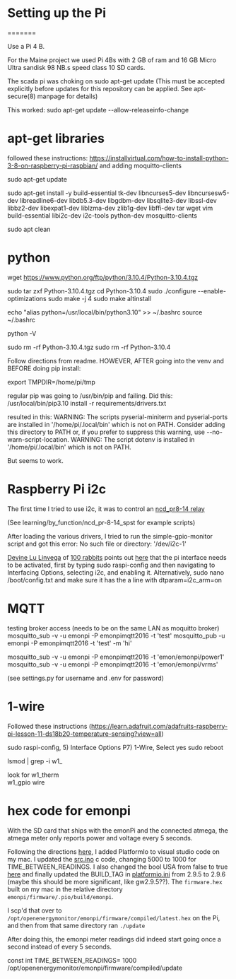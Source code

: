 # Setting up the Pi
=======

Use a Pi 4 B. 

For the Maine project we used Pi 4Bs with 2 GB of ram  and 16 GB Micro Ultra sandisk 98 NB.s speed class 10 SD cards.

The scada pi was choking on sudo apt-get update 
(This must be accepted explicitly before updates for this repository can be applied. See apt-secure(8) manpage for details)

This worked:
sudo apt-get update --allow-releaseinfo-change

# apt-get libraries 

followed these instructions:
https://installvirtual.com/how-to-install-python-3-8-on-raspberry-pi-raspbian/
and adding moquitto-clients

sudo apt-get update

sudo apt-get install -y build-essential tk-dev libncurses5-dev libncursesw5-dev libreadline6-dev libdb5.3-dev libgdbm-dev libsqlite3-dev libssl-dev libbz2-dev libexpat1-dev liblzma-dev zlib1g-dev libffi-dev tar wget vim build-essential libi2c-dev i2c-tools python-dev mosquitto-clients

sudo apt clean

# python

wget https://www.python.org/ftp/python/3.10.4/Python-3.10.4.tgz

sudo tar zxf Python-3.10.4.tgz
cd Python-3.10.4
sudo ./configure --enable-optimizations
sudo make -j 4
sudo make altinstall


echo "alias python=/usr/local/bin/python3.10" >> ~/.bashrc
source ~/.bashrc

python -V

sudo rm -rf Python-3.10.4.tgz
sudo rm -rf Python-3.10.4


Follow directions from readme. HOWEVER, 
AFTER going into the venv and BEFORE doing pip install:

export TMPDIR=/home/pi/tmp


regular pip was going to /usr/bin/pip and failing. Did this:
 /usr/local/bin/pip3.10 install -r requirements/drivers.txt

 resulted in this:
   WARNING: The scripts pyserial-miniterm and pyserial-ports are installed in '/home/pi/.local/bin' which is not on PATH.
  Consider adding this directory to PATH or, if you prefer to suppress this warning, use --no-warn-script-location.
  WARNING: The script dotenv is installed in '/home/pi/.local/bin' which is not on PATH.

But seems to work.

# Raspberry Pi i2c 

The first time I tried to use i2c, it was to control an [ncd_pr8-14 relay](https://docs.google.com/document/d/1DurCUDddqoAkloZs7OPQh909biuquTCC3XDcZe132yg/edit)


(See learning/by_function/ncd_pr-8-14_spst for example scripts)


After loading the various drivers, I tried to run the simple-gpio-monitor script and got this error:
 No such file or directory: '/dev/i2c-1'


[Devine Lu Linvega](https://github.com/neauoire) of [100 rabbits](http://100r.co/site/about_us.html) points out [here](https://github.com/pimoroni/inky-phat/issues/28) that the pi interface needs to be activated, first by typing sudo raspi-config and then
navigating to Interfacing Options, selecting i2c, and enabling it. Alternatively,
sudo nano /boot/config.txt and make sure it has the a line with dtparam=i2c_arm=on

# MQTT



testing broker access (needs to be on the same LAN as moquitto broker)
mosquitto_sub -v -u emonpi -P emonpimqtt2016 -t 'test'
mosquitto_pub -u emonpi -P emonpimqtt2016 -t 'test' -m 'hi'

mosquitto_sub -v -u emonpi -P emonpimqtt2016 -t 'emon/emonpi/power1'
mosquitto_sub -v -u emonpi -P emonpimqtt2016 -t 'emon/emonpi/vrms'

(see settings.py for username and .env for password)

# 1-wire
Followed these instructions (https://learn.adafruit.com/adafruits-raspberry-pi-lesson-11-ds18b20-temperature-sensing?view=all)

sudo raspi-config, 5) Interface Options P7) 1-Wire, Select yes
sudo reboot

lsmod | grep -i w1_

look for 
w1_therm   
w1_gpio
wire

# hex code for emonpi

With the SD card that ships with the emonPi and the connected atmega, the atmega meter only reports power and voltage every 5 seconds. 

Following the directions [here](https://guide.openenergymonitor.org/technical/compiling/), I added PlatformIo to visual studio code on my mac. I updated the [src.ino](https://github.com/openenergymonitor/emonpi/blob/master/firmware/src/src.ino#L85) c code, changing 5000 to 1000 for TIME_BETWEEN_READINGS. I also changed the bool USA from false to true [here](https://github.com/openenergymonitor/emonpi/blob/master/firmware/src/src.ino#L95) and finally updated the BUILD_TAG in [platformio.ini](https://github.com/openenergymonitor/emonpi/blob/master/firmware/platformio.ini#L30) from 2.9.5 to 2.9.6 (maybe this should be more significant, like gw2.9.5??). The `firmware.hex` built on my mac in the relative directory `emonpi/firmware/.pio/build/emonpi`. 

I scp'd that over to `/opt/openenergymonitor/emonpi/firmware/compiled/latest.hex` on the Pi, and then from that same directory ran `./update`

After doing this, the emonpi meter readings did indeed start going once a second instead of every 5 seconds.

const int TIME_BETWEEN_READINGS=  1000
/opt/openenergymonitor/emonpi/firmware/compiled/update